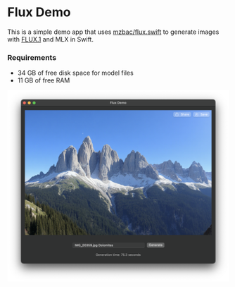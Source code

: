 # Flux Demo

This is a simple demo app that uses [mzbac/flux.swift](https://github.com/mzbac/flux.swift) to generate images with [FLUX.1](https://blackforestlabs.ai) and MLX in Swift.

### Requirements

- 34 GB of free disk space for model files
- 11 GB of free RAM

![Screenshot](screenshot.png)
